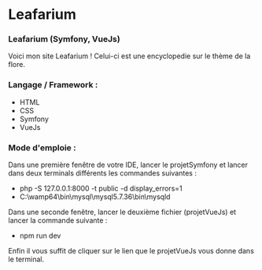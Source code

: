 # Leafarium
### Leafarium (Symfony, VueJs)

Voici mon site Leafarium ! Celui-ci est une encyclopedie sur le thème de la flore.


### Langage / Framework :

  - HTML
  - CSS
  - Symfony
  - VueJs


### Mode d'emploie :

Dans une première fenêtre de votre IDE, lancer le projetSymfony et lancer dans deux terminals différents les commandes suivantes :

  - php -S 127.0.0.1:8000 -t public -d display_errors=1
  - C:\wamp64\bin\mysql\mysql5.7.36\bin\mysqld
  
Dans une seconde fenêtre, lancer le deuxième fichier (projetVueJs) et lancer la commande suivante :

  - npm run dev

Enfin il vous suffit de cliquer sur le lien que le projetVueJs vous donne dans le terminal.
